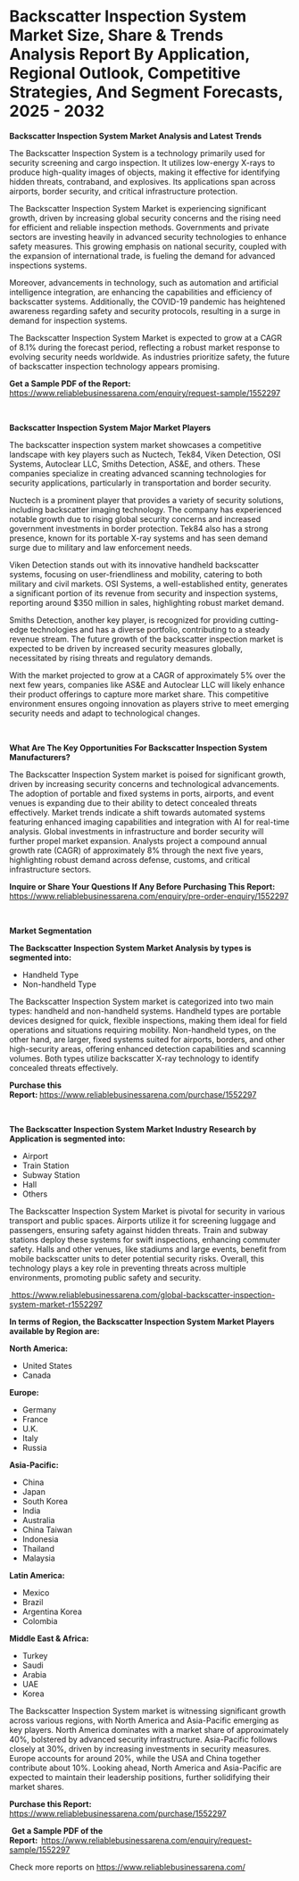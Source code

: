 <p><h1>Backscatter Inspection System Market Size, Share & Trends Analysis Report By Application, Regional Outlook, Competitive Strategies, And Segment Forecasts, 2025 - 2032</h1></p><p><strong>Backscatter Inspection System Market Analysis and Latest Trends</strong></p>
<p><p>The Backscatter Inspection System is a technology primarily used for security screening and cargo inspection. It utilizes low-energy X-rays to produce high-quality images of objects, making it effective for identifying hidden threats, contraband, and explosives. Its applications span across airports, border security, and critical infrastructure protection.</p><p>The Backscatter Inspection System Market is experiencing significant growth, driven by increasing global security concerns and the rising need for efficient and reliable inspection methods. Governments and private sectors are investing heavily in advanced security technologies to enhance safety measures. This growing emphasis on national security, coupled with the expansion of international trade, is fueling the demand for advanced inspections systems.</p><p>Moreover, advancements in technology, such as automation and artificial intelligence integration, are enhancing the capabilities and efficiency of backscatter systems. Additionally, the COVID-19 pandemic has heightened awareness regarding safety and security protocols, resulting in a surge in demand for inspection systems.</p><p>The Backscatter Inspection System Market is expected to grow at a CAGR of 8.1% during the forecast period, reflecting a robust market response to evolving security needs worldwide. As industries prioritize safety, the future of backscatter inspection technology appears promising.</p></p>
<p><strong>Get a Sample PDF of the Report:&nbsp;</strong> <a href="https://www.reliablebusinessarena.com/enquiry/request-sample/1552297?utm_campaign=2959&utm_medium=2&utm_source=Github&utm_content=ia&utm_term=11042025&utm_id=backscatter-inspection-system">https://www.reliablebusinessarena.com/enquiry/request-sample/1552297</a></p>
<p>&nbsp;</p>
<p><strong>Backscatter Inspection System Major Market Players</strong></p>
<p><p>The backscatter inspection system market showcases a competitive landscape with key players such as Nuctech, Tek84, Viken Detection, OSI Systems, Autoclear LLC, Smiths Detection, AS&E, and others. These companies specialize in creating advanced scanning technologies for security applications, particularly in transportation and border security.</p><p>Nuctech is a prominent player that provides a variety of security solutions, including backscatter imaging technology. The company has experienced notable growth due to rising global security concerns and increased government investments in border protection. Tek84 also has a strong presence, known for its portable X-ray systems and has seen demand surge due to military and law enforcement needs.</p><p>Viken Detection stands out with its innovative handheld backscatter systems, focusing on user-friendliness and mobility, catering to both military and civil markets. OSI Systems, a well-established entity, generates a significant portion of its revenue from security and inspection systems, reporting around $350 million in sales, highlighting robust market demand.</p><p>Smiths Detection, another key player, is recognized for providing cutting-edge technologies and has a diverse portfolio, contributing to a steady revenue stream. The future growth of the backscatter inspection market is expected to be driven by increased security measures globally, necessitated by rising threats and regulatory demands.</p><p>With the market projected to grow at a CAGR of approximately 5% over the next few years, companies like AS&E and Autoclear LLC will likely enhance their product offerings to capture more market share. This competitive environment ensures ongoing innovation as players strive to meet emerging security needs and adapt to technological changes.</p></p>
<p>&nbsp;</p>
<p><strong>What Are The Key Opportunities For Backscatter Inspection System Manufacturers?</strong></p>
<p><p>The Backscatter Inspection System market is poised for significant growth, driven by increasing security concerns and technological advancements. The adoption of portable and fixed systems in ports, airports, and event venues is expanding due to their ability to detect concealed threats effectively. Market trends indicate a shift towards automated systems featuring enhanced imaging capabilities and integration with AI for real-time analysis. Global investments in infrastructure and border security will further propel market expansion. Analysts project a compound annual growth rate (CAGR) of approximately 8% through the next five years, highlighting robust demand across defense, customs, and critical infrastructure sectors.</p></p>
<p><strong>Inquire or Share Your Questions If Any Before Purchasing This Report:</strong> <a href="https://www.reliablebusinessarena.com/enquiry/pre-order-enquiry/1552297?utm_campaign=2959&utm_medium=2&utm_source=Github&utm_content=ia&utm_term=11042025&utm_id=backscatter-inspection-system">https://www.reliablebusinessarena.com/enquiry/pre-order-enquiry/1552297</a></p>
<p>&nbsp;</p>
<p><strong>Market Segmentation</strong></p>
<p><strong>The Backscatter Inspection System Market Analysis by types is segmented into:</strong></p>
<p><ul><li>Handheld Type</li><li>Non-handheld Type</li></ul></p>
<p><p>The Backscatter Inspection System market is categorized into two main types: handheld and non-handheld systems. Handheld types are portable devices designed for quick, flexible inspections, making them ideal for field operations and situations requiring mobility. Non-handheld types, on the other hand, are larger, fixed systems suited for airports, borders, and other high-security areas, offering enhanced detection capabilities and scanning volumes. Both types utilize backscatter X-ray technology to identify concealed threats effectively.</p></p>
<p><strong>Purchase this Report:&nbsp;</strong><a href="https://www.reliablebusinessarena.com/purchase/1552297?utm_campaign=2959&utm_medium=2&utm_source=Github&utm_content=ia&utm_term=11042025&utm_id=backscatter-inspection-system">https://www.reliablebusinessarena.com/purchase/1552297</a></p>
<p>&nbsp;</p>
<p><strong>The Backscatter Inspection System Market Industry Research by Application is segmented into:</strong></p>
<p><ul><li>Airport</li><li>Train Station</li><li>Subway Station</li><li>Hall</li><li>Others</li></ul></p>
<p><p>The Backscatter Inspection System Market is pivotal for security in various transport and public spaces. Airports utilize it for screening luggage and passengers, ensuring safety against hidden threats. Train and subway stations deploy these systems for swift inspections, enhancing commuter safety. Halls and other venues, like stadiums and large events, benefit from mobile backscatter units to deter potential security risks. Overall, this technology plays a key role in preventing threats across multiple environments, promoting public safety and security.</p></p>
<p><a href="https://www.reliablebusinessarena.com/global-backscatter-inspection-system-market-r1552297?utm_campaign=2959&utm_medium=2&utm_source=Github&utm_content=ia&utm_term=11042025&utm_id=backscatter-inspection-system">&nbsp;https://www.reliablebusinessarena.com/global-backscatter-inspection-system-market-r1552297</a></p>
<p><strong>In terms of Region, the Backscatter Inspection System Market Players available by Region are:</strong></p>
<p>
    <p> <strong> North America: </strong>
        <ul>
            <li>United States</li>
            <li>Canada</li>
        </ul>
        </p> 
    <p> <strong> Europe: </strong>
        <ul>
            <li>Germany</li>
            <li>France</li>
            <li>U.K.</li>
            <li>Italy</li>
            <li>Russia</li>
        </ul>
        </p> 
    <p> <strong> Asia-Pacific: </strong>
        <ul>
            <li>China</li>
            <li>Japan</li>
            <li>South Korea</li>
            <li>India</li>
            <li>Australia</li>
            <li>China Taiwan</li>
            <li>Indonesia</li>
            <li>Thailand</li>
            <li>Malaysia</li>
        </ul>
        </p> 
    <p> <strong> Latin America: </strong>
        <ul>
            <li>Mexico</li>
            <li>Brazil</li>
            <li>Argentina Korea</li>
            <li>Colombia</li>
        </ul>
        </p> 
    <p> <strong> Middle East & Africa: </strong>
        <ul>
            <li>Turkey</li>
            <li>Saudi</li>
            <li>Arabia</li>
            <li>UAE</li>
            <li>Korea</li>
        </ul>
    </p>
    </p>
<p><p>The Backscatter Inspection System market is witnessing significant growth across various regions, with North America and Asia-Pacific emerging as key players. North America dominates with a market share of approximately 40%, bolstered by advanced security infrastructure. Asia-Pacific follows closely at 30%, driven by increasing investments in security measures. Europe accounts for around 20%, while the USA and China together contribute about 10%. Looking ahead, North America and Asia-Pacific are expected to maintain their leadership positions, further solidifying their market shares.</p></p>
<p><strong>Purchase this Report: </strong><a href="https://www.reliablebusinessarena.com/purchase/1552297?utm_campaign=2959&utm_medium=2&utm_source=Github&utm_content=ia&utm_term=11042025&utm_id=backscatter-inspection-system">https://www.reliablebusinessarena.com/purchase/1552297</a></p>
<p>&nbsp;<strong>Get a Sample PDF of the Report:&nbsp;&nbsp;</strong><a href="https://www.reliablebusinessarena.com/enquiry/request-sample/1552297?utm_campaign=2959&utm_medium=2&utm_source=Github&utm_content=ia&utm_term=11042025&utm_id=backscatter-inspection-system">https://www.reliablebusinessarena.com/enquiry/request-sample/1552297</a></p>
<p><strong></strong></p>
<p>Check more reports on <a href="https://www.reliablebusinessarena.com/?utm_campaign=2959&utm_medium=2&utm_source=Github&utm_content=ia&utm_term=11042025&utm_id=backscatter-inspection-system">https://www.reliablebusinessarena.com/</a></p>
